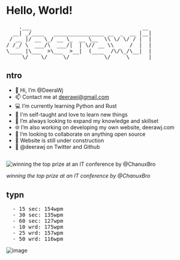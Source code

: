 # Hello, World!

<pre>
    .___                                   __ 
  __| _/____   ________________ __  _  __ |__|
 / __ |/ __ \_/ __ \_  __ \__  \\ \/ \/ / |  |
/ /_/ \  ___/\  ___/|  | \// __ \\     /  |  |
\____ |\___  >\___  >__|  (____  /\/\_/\__|  |
     \/    \/     \/           \/     \______|
</pre>

## ntro
  - 👋 Hi, I’m @DeeraWj
  - 📫 Contact me at deerawj@gmail.com
  - 💻 I’m currently learning Python and Rust
  - 💼 I'm self-taught and love to learn new things
  - 🌱 I’m always looking to expand my knowledge and skillset
  - 🌐 I’m also working on developing my own website, deerawj.com
  - 💞️ I’m looking to collaborate on anything open source
  - 🚧 Website is still under construction
  - 🔗 @deerawj on Twitter and Github
 
 ##
![winning the top prize at an IT conference by @ChanuxBro](https://user-images.githubusercontent.com/84235833/209567096-5b3d031d-47ce-4695-8824-d41865a732c2.jpg)

<i>winning the top prize at an IT conference by @ChanuxBro</i>

## typn
<pre>
  - 15 sec: 154wpm
  - 30 sec: 135wpm
  - 60 sec: 127wpm
  - 10 wrd: 175wpm
  - 25 wrd: 157wpm
  - 50 wrd: 116wpm
</pre>
![image](https://user-images.githubusercontent.com/84235833/169827750-a39413e2-3382-40ff-a004-d8b294c011da.png)
